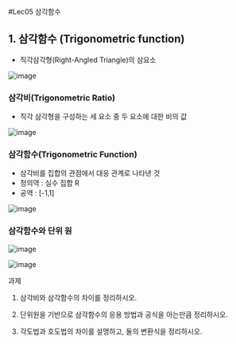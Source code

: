 #Lec05 삼각함수


## 1. 삼각함수 (Trigonometric function)
 - 직각삼각형(Right-Angled Triangle)의 삼요소

![image](https://user-images.githubusercontent.com/22423285/131535180-35c9f247-2b39-4438-bba6-f2cc715ae5fe.png)

### 삼각비(Trigonometric Ratio)
 - 직각 삼각형을 구성하는 세 요소 중 두 요소에 대한 비의 값

![image](https://user-images.githubusercontent.com/22423285/131535341-a7f92fd7-cdbf-40d7-8214-f4516f46612b.png)

### 삼각함수(Trigonometric Function)
 - 삼각비를 집합의 관점에서 대응 관계로 나타낸 것
 - 정의역 : 실수 집합 R
 - 공역 : [-1,1]

![image](https://user-images.githubusercontent.com/22423285/131535735-6e78adab-6e5c-411a-a13c-820844241780.png)

### 삼각함수와 단위 원

![image](https://user-images.githubusercontent.com/22423285/131536106-b38bfd2a-1aa0-41ff-aa22-492ee6fb7c20.png)

![image](https://user-images.githubusercontent.com/22423285/131536179-3a9f6d74-77ca-4258-9d7f-51dddff78818.png)















과제
1. 삼각비와 삼각함수의 차이를 정리하시오.

2. 단위원을 기반으로 삼각함수의 응용 방법과 공식을 아는만큼 정리하시오.

3. 각도법과 호도법의 차이를 설명하고, 둘의 변환식을 정리하시오.
